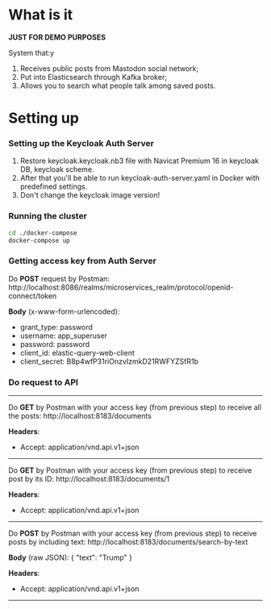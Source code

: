 # What is it

**JUST FOR DEMO PURPOSES**

System that:y
1. Receives public posts from Mastodon social network;
2. Put into Elasticsearch through Kafka broker;
3. Allows you to search what people talk among saved posts.

# Setting up

### Setting up the Keycloak Auth Server

1. Restore keycloak.keycloak.nb3 file with Navicat Premium 16 in keycloak DB, keycloak scheme.
2. After that you'll be able to run keycloak-auth-server.yaml in Docker with predefined settings.
3. Don't change the keycloak image version!

### Running the cluster

```bash
cd ./docker-compose
docker-compose up
```

### Getting access key from Auth Server

Do **POST** request by Postman:
http://localhost:8086/realms/microservices_realm/protocol/openid-connect/token

**Body** (x-www-form-urlencoded):

- grant_type: password
- username: app_superuser
- password: password
- client_id: elastic-query-web-client
- client_secret: B8p4wfP31riOnzvIzmkD21RWFYZSfR1b


### Do request to API
___
Do **GET** by Postman with your access key (from previous step) to receive all the posts: 
http://localhost:8183/documents

**Headers**:
- Accept: application/vnd.api.v1+json

___

Do **GET** by Postman with your access key (from previous step) to receive post by its ID: 
http://localhost:8183/documents/1

**Headers**:
- Accept: application/vnd.api.v1+json

___

Do **POST** by Postman with your access key (from previous step) to receive posts by including text:
http://localhost:8183/documents/search-by-text

**Body** (raw JSON):
{
"text": "Trump"
}

**Headers**:
- Accept: application/vnd.api.v1+json
___